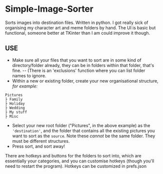 # Simple-Image-Sorter
Sorts images into destination files. Written in python. I got really sick of organising my character art and meme folders by hand.
The UI is basic but functional, someone better at TKinter than I am could improve it though.

## USE
- Make sure all your files that you want to sort are in some kind of directory/folder already, they can be in folders within that folder, that's fine.
-- (There is an 'exclusions' function where you can list folder names to ignore.
- Within a new or existing folder, create your new organisational structure, _for example:_
```
Pictures
├ Family
├ Holiday
├ Wedding
├ My stuff
├ Misc
```
- Select your new root folder ("Pictures", in the above example) as the ``'destination'``, and the folder that contains all the existing pictures you want to sort as the ``source``. Note these *cannot* be the same folder. They must be different structures.
- Press sort, and sort away!

There are hotkeys and buttons for the folders to sort into, which are essentially your categories, and you can customise hotkeys (though you'll need to restart the program). Hotkeys can be customized in prefs.json
